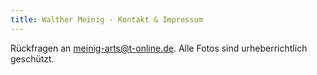 ```yaml
---
title: Walther Meinig - Kontakt & Impressum
---
```


Rückfragen an <meinig-arts@t-online.de>.
Alle Fotos sind urheberrichtlich geschützt. 